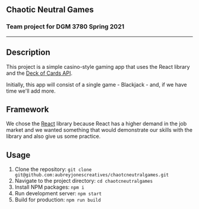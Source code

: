 ## Chaotic Neutral Games
### Team project for DGM 3780 Spring 2021
---

## Description

This project is a simple casino-style gaming app that uses the React library and the [Deck of Cards API](http://deckofcardsapi.com/).

Initially, this app will consist of a single game - Blackjack - and, if we have time we'll add more.

## Framework

We chose the [React](https://reactjs.org) library because React has a higher demand in the job market and we wanted something that would demonstrate our skills with the library and also give us some practice.

## Usage

1. Clone the repository:  `git clone git@github.com:aubreyjonescreatives/chaotcneutralgames.git`
2. Navigate to the project directory: `cd chaotcneutralgames`
3. Install NPM packages: `npm i`
4. Run development server: `npm start`
5. Build for production: `npm run build`

